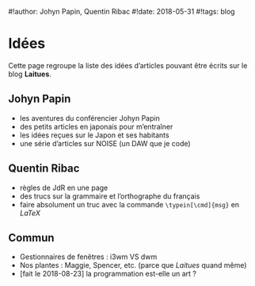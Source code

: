 #!author: Johyn Papin, Quentin Ribac
#!date: 2018-05-31
#!tags: blog

# Idées
Cette page regroupe la liste des idées d’articles pouvant être écrits sur le blog **Laitues**.

## Johyn Papin
* les aventures du conférencier Johyn Papin
* des petits articles en japonais pour m’entraîner
* les idées reçues sur le Japon et ses habitants
* une série d’articles sur NOISE (un DAW que je code)

## Quentin Ribac
* règles de JdR en une page
* des trucs sur la grammaire et l’orthographe du français
* faire absolument un truc avec la commande `\typein[\cmd]{msg}` en *LaTeX*

## Commun
* Gestionnaires de fenêtres : i3wm VS dwm
* Nos plantes : Maggie, Spencer, etc. (parce que *Laitues* quand même)
* [fait le 2018-08-23] la programmation est-elle un art ?
